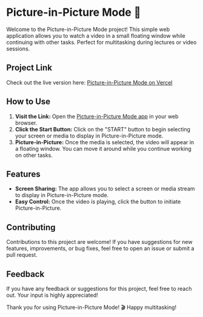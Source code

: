 # Picture-in-Picture Mode 🎥

Welcome to the Picture-in-Picture Mode project! This simple web application allows you to watch a video in a small floating window while continuing with other tasks. Perfect for multitasking during lectures or video sessions.

## Project Link
Check out the live version here: [Picture-in-Picture Mode on Vercel](https://picture-in-picture-ten.vercel.app)

## How to Use
1. **Visit the Link:** Open the [Picture-in-Picture Mode app](https://picture-in-picture-ten.vercel.app) in your web browser.
2. **Click the Start Button:** Click on the "START" button to begin selecting your screen or media to display in Picture-in-Picture mode.
3. **Picture-in-Picture:** Once the media is selected, the video will appear in a floating window. You can move it around while you continue working on other tasks.

## Features
- **Screen Sharing:** The app allows you to select a screen or media stream to display in Picture-in-Picture mode.
- **Easy Control:** Once the video is playing, click the button to initiate Picture-in-Picture.

## Contributing
Contributions to this project are welcome! If you have suggestions for new features, improvements, or bug fixes, feel free to open an issue or submit a pull request.

## Feedback
If you have any feedback or suggestions for this project, feel free to reach out. Your input is highly appreciated!

Thank you for using Picture-in-Picture Mode! 🎬 Happy multitasking!
